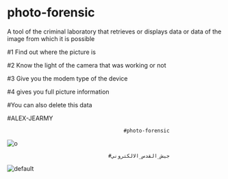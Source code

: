 
# photo-forensic

A tool of the criminal laboratory that retrieves or displays data or data of the image from which it is possible

#1 Find out where the picture is 

#2 Know the light of the camera that was working or not 

#3 Give you the modem type of the device

#4 gives you full picture information

#You can also delete this data


#ALEX-JEARMY


                                          #photo-forensic
                                          
![o](https://user-images.githubusercontent.com/33803717/32990965-b069a42e-cd43-11e7-803d-87e40f5c37bd.PNG)

                                         
                                     #جيش_القدس_الالكتروني
                                         
![default](https://user-images.githubusercontent.com/33803717/32990981-1947a0d6-cd44-11e7-95a4-a8a502c9cb03.png)
